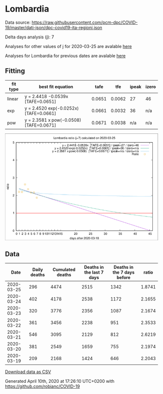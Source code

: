 # Lombardia

Data source: https://raw.githubusercontent.com/pcm-dpc/COVID-19/master/dati-json/dpc-covid19-ita-regioni.json

Delta days analysis (j): 7

Analyses for other values of j for 2020-03-25 are avalable [here](../README.md)

Analyses for Lombardia for previous dates are avalable [here](../../README.md)

## Fitting 
|fit type|best fit equation|tafe|tfe|ipeak|izero|
|-------|-----|--------|------|---|---|
|linear|y = 2.4418 -0.0539x  [TAFE=0.0651]|0.0651|0.0062|27|46|
|exp|y = 2.4520 exp(-0.0252x)  [TAFE=0.0661]|0.0661|0.0032|36|n/a|
|pow|y = 2.3581 x pow(-0.0508)  [TAFE=0.0671]|0.0671|0.0038|n/a|n/a|

![Plot](COVID-19_lombardia_j7_2020-03-25.png)

## Data
|Date|Daily deaths|Cumulated deaths|Deaths in the last 7 days|Deaths in the 7 days before|ratio|
|----|----------|-----------|-------|--------------------|-----|
|2020-03-25|296|4474|2515|1342|1.8741|
|2020-03-24|402|4178|2538|1172|2.1655|
|2020-03-23|320|3776|2356|1087|2.1674|
|2020-03-22|361|3456|2238|951|2.3533|
|2020-03-21|546|3095|2129|812|2.6219|
|2020-03-20|381|2549|1659|755|2.1974|
|2020-03-19|209|2168|1424|646|2.2043|

[Download data as CSV](COVID-19_lombardia_j7_2020-03-25.csv)

Generated April 10th, 2020 at 17:26:10 UTC+0200 with https://github.com/robianc/COVID-19
